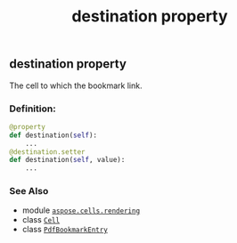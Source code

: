 ﻿---
title: destination property
second_title: Aspose.Cells for Python via .NET API References
description: 
type: docs
weight: 30
url: /aspose.cells.rendering/pdfbookmarkentry/destination/
is_root: false
---

## destination property


The cell to which the bookmark link.
### Definition:
```python
@property
def destination(self):
    ...
@destination.setter
def destination(self, value):
    ...
```

### See Also
* module [`aspose.cells.rendering`](../../)
* class [`Cell`](/cells/python-net/aspose.cells/cell)
* class [`PdfBookmarkEntry`](/cells/python-net/aspose.cells.rendering/pdfbookmarkentry)
